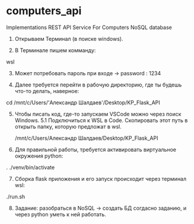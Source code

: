 # computers_api
Implementations REST API Service For Computers NoSQL database

1. Открываем Терминал (в поиске windows).

2. В Терминале пишем комманду:

wsl

3. Может потребовать пароль при входе -> password : 1234

4. Далее требуется перейти в рабочую директорию, где ты будешь что-то делать, наверное:

cd /mnt/c/Users/'Александр Шалдаев'/Desktop/KP_Flask_API

5. Чтобы писать код, где-то запускаем VSCode можно через поиск Windows.
    5.1 Подключиться к WSL в Code. Скопировать этот путь в открыть папку, которую предложат в wsl.

    /mnt/c/Users/Александр Шалдаев/Desktop/KP_Flask_API
    
6. Для правильной работы, требуется активировать виртуальное окружения python:

. ./venv/bin/activate

7. Сборка flask приложения и его запуск происходит через терминал wsl:

./run.sh

8. Задание: разобраться в NoSQL -> создать БД согдасно заданию, и через python уметь к ней работать.
